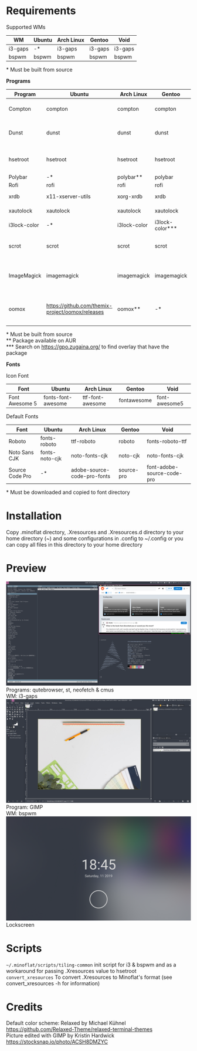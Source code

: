 # Requirements
Supported WMs

|WM|Ubuntu|Arch Linux|Gentoo|Void|
|-|-|-|-|-|
|i3-gaps|-*|i3-gaps|i3-gaps|i3-gaps|
|bspwm|bspwm|bspwm|bspwm|bspwm|

\* Must be built from source

**Programs**

|Program|Ubuntu|Arch Linux|Gentoo|Void|Explanation|
|-|-|-|-|-|-|
|Compton|compton|compton|compton|compton|Compositor for shadow & fading|
|Dunst|dunst|dunst|dunst|dunst|Notification daemon (for displaying notifications)
|hsetroot|hsetroot|hsetroot|hsetroot|polybar|Set workspace background color|
|Polybar|-*|polybar**|polybar|polybar|Bar|
|Rofi|rofi|rofi|rofi|rofi|Launcher|
|xrdb|x11-xserver-utils|xorg-xrdb|xrdb|xrdb|For loading .Xresources|
|xautolock|xautolock|xautolock|xautolock|xautolock|For auto locking|
|i3lock-color|-*|i3lock-color|i3lock-color***|i3lock-color|Lockscreen|
|scrot|scrot|scrot|scrot|scrot|For taking screenshot for the lockscreen|
|ImageMagick|imagemagick|imagemagick|imagemagick|ImageMagick|For blurring the screenshot for the lockscreen|
|oomox|https://github.com/themix-project/oomox/releases|oomox**|-*|-*|Generate a GTK theme to match the color scheme|

\* Must be built from source\
\*\* Package available on AUR\
\*\*\* Search on https://gpo.zugaina.org/ to find overlay that have the package

**Fonts**

Icon Font

|Font|Ubuntu|Arch Linux|Gentoo|Void|
|-|-|-|-|-|
|Font Awesome 5|fonts-font-awesome|ttf-font-awesome|fontawesome|font-awesome5|

Default Fonts

|Font|Ubuntu|Arch Linux|Gentoo|Void|
|-|-|-|-|-|
|Roboto|fonts-roboto|ttf-roboto|roboto|fonts-roboto-ttf|
|Noto Sans CJK|fonts-noto-cjk|noto-fonts-cjk|noto-cjk|noto-fonts-cjk|
|Source Code Pro|-*|adobe-source-code-pro-fonts|source-pro|font-adobe-source-code-pro|

\* Must be downloaded and copied to font directory

# Installation
Copy .minoflat directory, .Xresources and .Xresources.d directory to your home directory (~) and some configurations in .config to ~/.config or you can copy all files in this directory to your home directory

# Preview
<img src="screenshots/2019-10-20-11.png">\
Programs: qutebrowser, st, neofetch & cmus\
WM: i3-gaps
<img src="screenshots/2019-11-06-03.png">
Program: GIMP\
WM: bspwm
<img src="screenshots/lock.png">
Lockscreen


# Scripts

```~/.minoflat/scripts/tiling-common``` init script for i3 & bspwm and as a workaround for passing .Xresources value to hsetroot\
```convert_xresources``` To convert .Xresources to Minoflat's format (see convert_xresources -h for information)

# Credits
Default color scheme: Relaxed by Michael Kühnel https://github.com/Relaxed-Theme/relaxed-terminal-themes \
Picture edited with GIMP by Kristin Hardwick https://stocksnap.io/photo/ACSH8DMZYC
